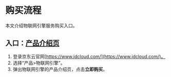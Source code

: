 # 购买流程

本文介绍物联网引擎服务购买入口。

## 入口：[产品介绍页](https://www.jdcloud.com/products/iot-engine)
1. 登录京东云官网[https://www.jdcloud.com/](https://www.jdcloud.com/)。
2. 选择“产品>物联网引擎”。
3. 弹出物联网引擎的产品介绍页，点击**立即购买**。
